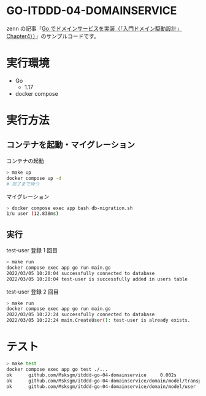 # GO-ITDDD-04-DOMAINSERVICE

zenn の記事「[Go でドメインサービスを実装（「入門ドメイン駆動設計」Chapter4））](https://zenn.dev/msksgm/articles/20220311-go-itddd-04-domainservice)」のサンプルコードです。

# 実行環境

- Go
  - 1.17
- docker compose

# 実行方法

## コンテナを起動・マイグレーション

コンテナの起動

```bash
> make up
docker compose up -d
# 完了まで待つ
```

マイグレーション

```bash
> docker compose exec app bash db-migration.sh
1/u user (12.838ms)
```

## 実行

test-user 登録 1 回目

```bash
> make run
docker compose exec app go run main.go
2022/03/05 10:20:04 successfully connected to database
2022/03/05 10:20:04 test-user is successfully added in users table
```

test-user 登録 2 回目

```bash
> make run
docker compose exec app go run main.go
2022/03/05 10:22:24 successfully connected to database
2022/03/05 10:22:24 main.CreateUser(): test-user is already exists.
```

# テスト

```bash
> make test
docker compose exec app go test ./...
ok      github.com/Msksgm/itddd-go-04-domainservice     0.002s
ok      github.com/Msksgm/itddd-go-04-domainservice/domain/model/transport      0.003s
ok      github.com/Msksgm/itddd-go-04-domainservice/domain/model/user   0.003s

```
